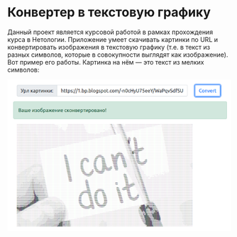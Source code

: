# Конвертер в текстовую графику

Данный проект является курсовой работой в рамках прохождения курса в Нетологии. Приложение умеет скачивать картинки по URL и конвертировать изображения в текстовую графику (т.е. в текст из разных символов, которые в совокупности выглядят как изображение). Вот пример его работы. Картинка на нём — это текст из мелких символов:

![](pics/preview.png)

